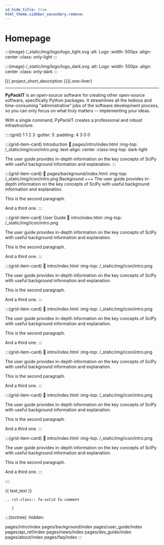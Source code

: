 ```yaml
---
sd_hide_title: true
html_theme.sidebar_secondary.remove:
---
```


# Homepage

:::{image} /_static/img/logo/logo_light.svg
:alt: Logo
:width: 500px
:align: center
:class: only-light
:::

:::{image} /_static/img/logo/logo_dark.svg
:alt: Logo
:width: 500px
:align: center
:class: only-dark
:::


[{{ project_short_description }}]{.one-liner}

---
**PyPackIT** is an open-source software for creating other open-source software, 
specifically Python packages. It streamlines all the tedious and time-consuming
"administrative" jobs of the software development process, so you can only focus 
on what truly matters -- implementing your ideas. 

With a single command, PyPackIT creates a professional and 
robust infrastructure.


::::{grid} 1 1 2 3
:gutter: 5
:padding: 4 3 0 0

:::{grid-item-card} Introduction
:link: pages/intro/index.html
:img-top: /_static/img/icon/intro.png
:text-align: center
:class-img-top: dark-light

The user guide provides in-depth information on the
key concepts of SciPy with useful background information and explanation.
:::


:::{grid-item-card}
:link: pages/background/index.html
:img-top: /_static/img/icon/intro.png
Background
+++
The user guide provides in-depth information on the
key concepts of SciPy with useful background information and explanation.

This is the second paragraph.

And a third one.
:::


:::{grid-item-card} User Guide
:link: intro/index.html
:img-top: /_static/img/icon/intro.png

The user guide provides in-depth information on the
key concepts of SciPy with useful background information and explanation.

This is the second paragraph.

And a third one.
:::


:::{grid-item-card}
:link: intro/index.html
:img-top: /_static/img/icon/intro.png

The user guide provides in-depth information on the
key concepts of SciPy with useful background information and explanation.

This is the second paragraph.

And a third one.
:::


:::{grid-item-card}
:link: intro/index.html
:img-top: /_static/img/icon/intro.png

The user guide provides in-depth information on the
key concepts of SciPy with useful background information and explanation.

This is the second paragraph.

And a third one.
:::


:::{grid-item-card}
:link: intro/index.html
:img-top: /_static/img/icon/intro.png

The user guide provides in-depth information on the
key concepts of SciPy with useful background information and explanation.

This is the second paragraph.

And a third one.
:::


:::{grid-item-card}
:link: intro/index.html
:img-top: /_static/img/icon/intro.png

The user guide provides in-depth information on the
key concepts of SciPy with useful background information and explanation.

This is the second paragraph.

And a third one.
:::


:::{grid-item-card}
:link: intro/index.html
:img-top: /_static/img/icon/intro.png

The user guide provides in-depth information on the
key concepts of SciPy with useful background information and explanation.

This is the second paragraph.

And a third one.
:::

::::





{{ test_text }}


```{eval-rst}
.. rst-class:: fa-solid fa-comment

   |
```





:::{toctree}
:hidden:

pages/intro/index
pages/background/index
pages/user_guide/index
pages/api_ref/index
pages/news/index
pages/dev_guide/index
pages/about/index
pages/faq/index
:::
